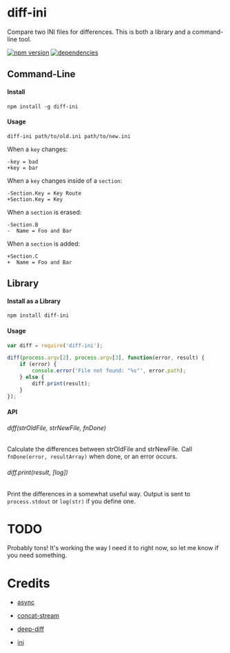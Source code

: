 # diff-ini

Compare two INI files for differences. This is both a library and a command-line tool.

[![npm version][3]][4] [![dependencies][5]][6]

## Command-Line

#### Install

```
npm install -g diff-ini
```

#### Usage

```
diff-ini path/to/old.ini path/to/new.ini
```

When a `key` changes:

```
-key = bad
+key = bar
```

When a `key` changes inside of a `section`:

```
-Section.Key = Key Route
+Section.Key = Key
```

When a `section` is erased:

```
-Section.B
-  Name = Foo and Bar
```

When a `section` is added:

```
+Section.C
+  Name = Foo and Bar
```


## Library

#### Install as a Library

```
npm install diff-ini
```

#### Usage

```javascript
var diff = require('diff-ini');

diff(process.argv[2], process.argv[3], function(error, result) {
    if (error) {
        console.error('File not found: "%s"', error.path);
    } else {
        diff.print(result);
    }
});
```

#### API

###### diff(strOldFile, strNewFile, fnDone)
Calculate the differences between strOldFile and strNewFile. Call `fnDone(error, resultArray)` when done, or an error occurs.

###### diff.print(result, [log])
Print the differences in a somewhat useful way. Output is sent to `process.stdout` or `log(str)` if you define one.

# TODO
Probably tons! It's working the way I need it to right now, so let me know if you need something.

# Credits
- [async](https://github.com/caolan/async)
- [concat-stream](https://github.com/maxogden/node-concat-stream)
- [deep-diff](https://github.com/flitbit/diff)
- [ini](https://github.com/isaacs/ini)

  [1]: https://api.travis-ci.org/mimetnet/node-diff-ini.png
  [2]: https://travis-ci.org/mimetnet/node-diff-ini
  [3]: https://badge.fury.io/js/diff-ini.png
  [4]: https://badge.fury.io/js/diff-ini
  [5]: https://david-dm.org/mimetnet/node-diff-ini.png
  [6]: https://david-dm.org/mimetnet/node-diff-ini
